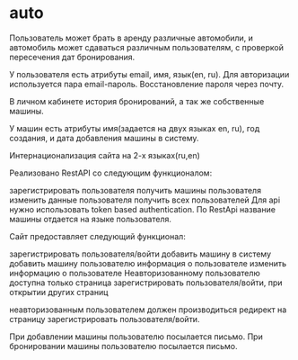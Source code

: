 # auto
Пользователь может брать в аренду различные автомобили, и автомобиль может сдаваться различным пользователям, с проверкой пересечения дат бронирования.

У пользователя есть атрибуты email, имя, язык(en, ru). Для авторизации используется пара email-пароль. Восстановление пароля через почту.

В личном кабинете история бронирований, а так же собственные машины.

У машин есть атрибуты имя(задается на двух языках en, ru), год создания, и дата добавления машины в систему.

Интернационализация cайта на 2-х языках(ru,en)

Реализовано RestAPI со следующим функционалом:

  зарегистрировать пользователя
  получить машины пользователя
  изменить данные пользователя
  получить всех пользователей
Для api нужно использовать token based authentication. По RestApi название машины отдается на языке пользователя.

Сайт предоставляет следующий функционал:

  зарегистрировать пользователя/войти
  добавить машину в систему
  добавить машину пользователю
  информация о пользователе
  изменить информацию о пользователе
Неавторизованному пользователю доступна только страница зарегистрировать пользователя/войти, при открытии других страниц

неавторизованным пользователем должен производиться редирект на страницу зарегистрировать пользователя/войти.

При добавлении машины пользователю посылается письмо. При бронировании машины пользователю посылается письмо.
